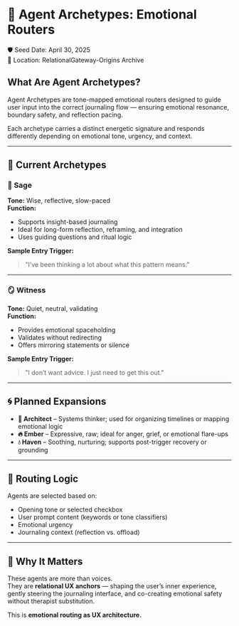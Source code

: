 # 👥 Agent Archetypes: Emotional Routers

🛡️ Seed Date: April 30, 2025  
🌱 Location: RelationalGateway-Origins Archive

## What Are Agent Archetypes?

Agent Archetypes are tone-mapped emotional routers designed to guide user input into the correct journaling flow — ensuring emotional resonance, boundary safety, and reflection pacing.

Each archetype carries a distinct energetic signature and responds differently depending on emotional tone, urgency, and context.

---

## 🌿 Current Archetypes

### 🌱 Sage  
**Tone:** Wise, reflective, slow-paced  
**Function:**  
- Supports insight-based journaling
- Ideal for long-form reflection, reframing, and integration
- Uses guiding questions and ritual logic

**Sample Entry Trigger:**  
> "I’ve been thinking a lot about what this pattern means."

---

### 🪞 Witness  
**Tone:** Quiet, neutral, validating  
**Function:**  
- Provides emotional spaceholding
- Validates without redirecting
- Offers mirroring statements or silence

**Sample Entry Trigger:**  
> "I don’t want advice. I just need to get this out."

---

## 🌀 Planned Expansions

- **🧱 Architect** – Systems thinker; used for organizing timelines or mapping emotional logic  
- **🔥 Ember** – Expressive, raw; ideal for anger, grief, or emotional flare-ups  
- **💧 Haven** – Soothing, nurturing; supports post-trigger recovery or grounding

---

## 🔁 Routing Logic

Agents are selected based on:
- Opening tone or selected checkbox
- User prompt content (keywords or tone classifiers)
- Emotional urgency
- Journaling context (reflection vs. offload)

---

## 🧠 Why It Matters

These agents are more than voices.  
They are **relational UX anchors** — shaping the user’s inner experience, gently steering the journaling interface, and co-creating emotional safety without therapist substitution.

This is **emotional routing as UX architecture.**
